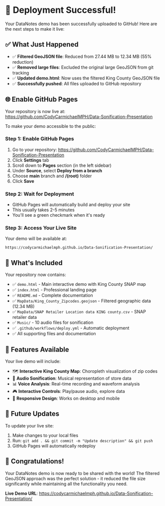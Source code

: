 # 🎉 Deployment Successful!

Your DataNotes demo has been successfully uploaded to GitHub! Here are the next steps to make it live:

## ✅ What Just Happened

- ✅ **Filtered GeoJSON file**: Reduced from 27.44 MB to 12.34 MB (55% reduction)
- ✅ **Removed large files**: Excluded the original large GeoJSON from git tracking
- ✅ **Updated demo.html**: Now uses the filtered King County GeoJSON file
- ✅ **Successfully pushed**: All files uploaded to GitHub repository

## 🌐 Enable GitHub Pages

Your repository is now live at: https://github.com/CodyCarmichaelMPH/Data-Sonification-Presentation

To make your demo accessible to the public:

### Step 1: Enable GitHub Pages
1. Go to your repository: https://github.com/CodyCarmichaelMPH/Data-Sonification-Presentation
2. Click **Settings** tab
3. Scroll down to **Pages** section (in the left sidebar)
4. Under **Source**, select **Deploy from a branch**
5. Choose **main** branch and **/(root)** folder
6. Click **Save**

### Step 2: Wait for Deployment
- GitHub Pages will automatically build and deploy your site
- This usually takes 2-5 minutes
- You'll see a green checkmark when it's ready

### Step 3: Access Your Live Site
Your demo will be available at:
```
https://codycarmichaelmph.github.io/Data-Sonification-Presentation/
```

## 📁 What's Included

Your repository now contains:
- ✅ `demo.html` - Main interactive demo with King County SNAP map
- ✅ `index.html` - Professional landing page
- ✅ `README.md` - Complete documentation
- ✅ `MapData/King_County_Zipcodes.geojson` - Filtered geographic data (12.34 MB)
- ✅ `MapData/SNAP Retailer Location data KING county.csv` - SNAP retailer data
- ✅ `Music/` - 10 audio files for sonification
- ✅ `.github/workflows/deploy.yml` - Automatic deployment
- ✅ All supporting files and documentation

## 🎯 Features Available

Your live demo will include:
- 🗺️ **Interactive King County Map**: Choropleth visualization of zip codes
- 🎵 **Audio Sonification**: Musical representation of store data
- 📊 **Voice Analysis**: Real-time recording and waveform analysis
- 🎮 **Interactive Controls**: Play/pause audio, explore data
- 📱 **Responsive Design**: Works on desktop and mobile

## 🔄 Future Updates

To update your live site:
1. Make changes to your local files
2. Run: `git add . && git commit -m "Update description" && git push`
3. GitHub Pages will automatically redeploy

## 🎉 Congratulations!

Your DataNotes demo is now ready to be shared with the world! The filtered GeoJSON approach was the perfect solution - it reduced the file size significantly while maintaining all the functionality you need.

**Live Demo URL**: https://codycarmichaelmph.github.io/Data-Sonification-Presentation/
